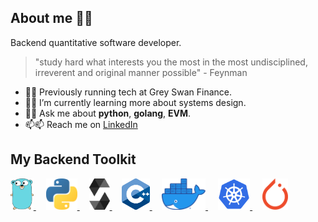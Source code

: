 ## About me 👨‍🚀

Backend quantitative software developer.


> "study hard what interests you the most in the most undisciplined, irreverent and original manner possible" - Feynman


- 🔭🔭 Previously running tech at Grey Swan Finance.
- 🌱🌱 I’m currently learning more about systems design.
- 💬💬 Ask me about **python**, **golang**, **EVM**.
- 📫📫 Reach me on [LinkedIn](https://www.linkedin.com/in/chrisjamesparsons/)

## My Backend Toolkit
<!-- [![Go](https://github.com/martinloesethjensen/martinloesethjensen/raw/master/img/ethereum_logo.png)](https://golang.org/)
[![Solidity](https://github.com/martinloesethjensen/martinloesethjensen/raw/master/img/solidity_logo.png)](https://soliditylang.org/) -->
<a href="https://golang.org/"> 
  <img src="images/go-logo.png" alt="Golang" style="height:50px;"/>
</a>
&nbsp &nbsp
<a href="https://www.python.org"> 
  <img src="images/python-logo.svg" alt="python" style="height:50px;"/>
</a>
&nbsp &nbsp
<a href="https://soliditylang.org/"> 
  <img src="images/solidity-logo.png" alt="Solidity" style="height:50px;"/>
</a>
&nbsp &nbsp
<a href="https://isocpp.org/"> 
  <img src="images/c++.svg" alt="git" style="height:50px"/>
</a>
&nbsp &nbsp
<a href="https://www.docker.com"> 
  <img src="images/docker-logo.png" alt="docker" style="height:50px;"/>
</a>
&nbsp &nbsp
<a href="https://kubernetes.io"> 
  <img src="images/kubernetes-logo.png" alt="kubernetes" style="height:50px;"/>
</a>
<!-- &nbsp &nbsp
<a href="https://git-scm.com"> 
  <img src="images/git-logo.png" alt="git" style="height:50px;"/>
</a> -->
&nbsp &nbsp
<a href="https://pytorch.org"> 
  <img src="images/pytorch-logo.svg" alt="git" style="height:50px"/>
</a>

<!---
chrispduck/chrispduck is a ✨ special ✨ repository because its `README.md` (this file) appears on your GitHub profile.
You can click the Preview link to take a look at your changes.
--->
